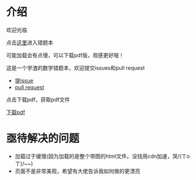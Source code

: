 # 介绍

欢迎光临

点击[这里](https://quang-ivan.github.io/biology/biology.html)进入错题本

可能加载会有点慢，可以下载pdf版，观感更好哦！

这是一个学渣的数学错题本，欢迎提交issues和pull request

- [提issue](https://github.com/quang-Ivan/biology/issues)
- [pull request](https://github.com/quang-Ivan/biology/pulls)

点击下载pdf，获取pdf文件

[下载pdf](https://github.com/quang-Ivan/biology/files/5365181/biology.pdf)

# 亟待解决的问题
- 加载过于缓慢(因为加载的是整个带图的html文件。没钱用cdn加速，哭/(ㄒoㄒ)/~~)
- 页面不是非常美观，希望有大佬告诉我如何做的更漂亮
